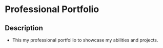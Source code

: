 # Professional Portfolio

## Description

- This my professional portfoilio to showcase my abilities and projects.
